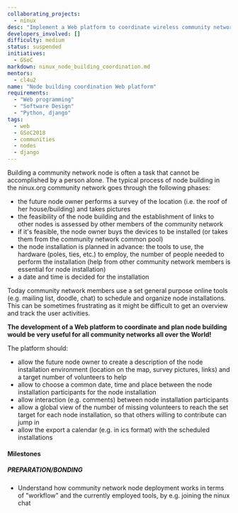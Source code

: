```yaml
---
collaborating_projects:
  - ninux
desc: "Implement a Web platform to coordinate wireless community network nodes deployment"
developers_involved: []
difficulty: medium
status: suspended
initiatives:
  - GSoC
markdown: ninux_node_building_coordination.md
mentors:
  - cl4u2
name: "Node building coordination Web platform"
requirements:
  - "Web programming"
  - "Software Design"
  - "Python, django"
tags:
  - web
  - GSoC2018
  - communities
  - nodes
  - django
---
```


Building a community network node is often a task that cannot be accomplished by a person alone. The typical process of node building in the ninux.org community network goes through the following phases:

* the future node owner performs a survey of the location (i.e. the roof of her house/building) and takes pictures
* the feasibility of the node building and the establishment of links to other nodes is assessed by other members of the community network
* if it's feasible, the node owner buys the devices to be installed (or takes them from the community network common pool)
* the node installation is planned in advance: the tools to use, the hardware (poles, ties, etc.) to employ, the number of people needed to perform the installation (help from other community network members is essential for node installation)
* a date and time is decided for the installation 

Today community network members use a set general purpose online tools (e.g. mailing list, doodle, chat) to schedule and organize node installations. This can be sometimes frustrating as it might be difficult to get an overview and track the user activities.

**The development of a Web platform to coordinate and plan node building would be very useful for all community networks all over the World!**

The platform should:
* allow the future node owner to create a description of the node installation environment (location on the map, survey pictures, links) and a target number of volunteers to help
* allow to choose a common date, time and place between the node installation participants for the node installation
* allow interaction (e.g. comments) between node installation participants
* allow a global view of the number of missing volunteers to reach the set target for each node installation, so that others willing to contribute can jump in
* allow the export a calendar (e.g. in ics format) with the scheduled installations


#### Milestones

##### PREPARATION/BONDING

- Understand how community network node deployment works in terms of "workflow" and the currently employed tools, by e.g. joining the ninux chat


